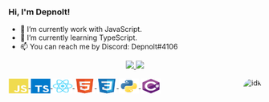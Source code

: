 ### Hi, I'm Depnolt!  
- 🔭 I’m currently work with JavaScript.
- 🌱 I’m currently learning TypeScript.
- 📫 You can reach me by Discord: Depnolt#4106 
<div align="center">
  <a href="https://github.com/DepnoltBruh">
  <img height="180em" src="https://github-readme-stats.vercel.app/api?username=DepnoltBruh&show_icons=true&theme=blueberry&include_all_commits=true&count_private=true"/>
  <img height="180em" src="https://github-readme-stats.vercel.app/api/top-langs/?username=DepnoltBruh&layout=compact&langs_count=7&theme=blueberry"/>
</div>
  <div style="display: inline_block"><br>
  <img align="center" alt="Js" height="30" width="40" src="https://raw.githubusercontent.com/devicons/devicon/master/icons/javascript/javascript-plain.svg">
  <img align="center" alt="Ts" height="30" width="40" src="https://raw.githubusercontent.com/devicons/devicon/master/icons/typescript/typescript-plain.svg">
  <img align="center" alt="React" height="30" width="40" src="https://raw.githubusercontent.com/devicons/devicon/master/icons/react/react-original.svg">
  <img align="center" alt="HTML" height="30" width="40" src="https://raw.githubusercontent.com/devicons/devicon/master/icons/html5/html5-original.svg">
  <img align="center" alt="CSS" height="30" width="40" src="https://raw.githubusercontent.com/devicons/devicon/master/icons/css3/css3-original.svg">
  <img align="center" alt="Python" height="30" width="40" src="https://raw.githubusercontent.com/devicons/devicon/master/icons/python/python-original.svg">
  <img align="center" alt="Csharp" height="30" width="40" src="https://raw.githubusercontent.com/devicons/devicon/master/icons/csharp/csharp-original.svg">
  <img align="right" alt="idk" height="150" style="border-radius:50px;" src="https://media.discordapp.net/attachments/974375308218236981/978727671670394920/idktr.gif?width=499&height=499">
  </div>
